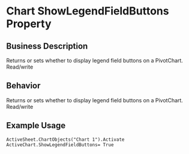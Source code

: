 # Chart ShowLegendFieldButtons Property

## Business Description
Returns or sets whether to display legend field buttons on a PivotChart. Read/write

## Behavior
Returns or sets whether to display legend field buttons on a PivotChart. Read/write

## Example Usage
```vba
ActiveSheet.ChartObjects("Chart 1").Activate 
ActiveChart.ShowLegendFieldButtons= True
```